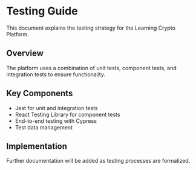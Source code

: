 # Testing Guide

This document explains the testing strategy for the Learning Crypto Platform.

## Overview

The platform uses a combination of unit tests, component tests, and integration tests to ensure functionality.

## Key Components

- Jest for unit and integration tests
- React Testing Library for component tests
- End-to-end testing with Cypress
- Test data management

## Implementation

Further documentation will be added as testing processes are formalized. 